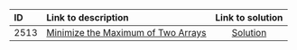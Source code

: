 | ID | Link to description | Link to solution
|:---|:---|:---:|
| 2513 | [Minimize the Maximum of Two Arrays](https://leetcode.com/problems/minimize-the-maximum-of-two-arrays/) | [Solution](https://github.com/versenyi98/leetcode-solutions/tree/main/LeetCode/2513.%20Minimize%20the%20Maximum%20of%20Two%20Arrays)|
